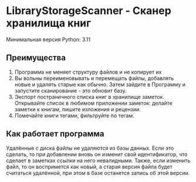 # LibraryStorageScanner - Сканер хранилища книг

Минимальная версия Python: 3.11

## Преимущества

1. Программа не меняет структуру файлов и не копирует их
2. Вы вольны переименовывать и перемещать файлы, добавлять новые и удалять старые как обычно. Затем зайдите в Программу и запустите сканирование - это обновит базу.
3. Экспорт постраничного списка книг в хранилище заметок. Открывайте список в любимом приложении заметок: делайте заметки к книгам, пишите изложения и рецензии.
4. Помечайте книги тегами, фильтруйте по тегам.

## Как работает программа

Удалённые с диска файлы не удаляются из базы данных. Если это сделать, то при добавлении вновь он изменит свой идентификатор, что сделает в заметках ссылки на него невалидными.
Также, если изменить файл, то он воспримется как новый, а старая версия файла будет считаться удалённой, при этом в базе останется запись об этой версии.
